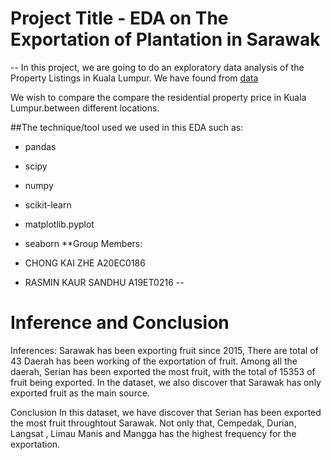# Project Title - EDA on The Exportation of Plantation in Sarawak
--
In this project, we are going to do an exploratory data analysis of the Property Listings in Kuala Lumpur. We have found from [data](https://www.data.gov.my/data/ms_MY/dataset/pengeluaran-tanaman-buah-mengikut-daerah-di-sarawak)

We wish to compare the compare the residential property price in Kuala Lumpur.between different locations.

##The technique/tool used we used in this EDA such as:

- pandas
- scipy
- numpy
- scikit-learn
- matplotlib.pyplot
- seaborn
**Group Members:

- CHONG KAI ZHE A20EC0186
- RASMIN KAUR SANDHU A19ET0216
--
# Inference and Conclusion

Inferences: Sarawak has been exporting fruit since 2015, There are total of 43 Daerah has been working of the exportation of fruit. Among all the daerah, Serian has been exported the most fruit, with the total of 15353 of fruit being exported. In the dataset, we also discover that Sarawak has only exported fruit as the main source.

Conclusion In this dataset, we have discover that Serian has been exported the most fruit throughtout Sarawak. Not only that, Cempedak, Durian, Langsat , Limau Manis and Mangga has the highest frequency for the exportation.
